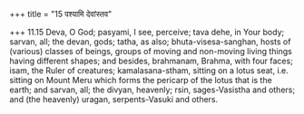 +++
title = "15 पश्यामि देवांस्तव"

+++
11.15 Deva, O God; pasyami, I see, perceive; tava dehe, in Your body;
sarvan, all; the devan, gods; tatha, as also; bhuta-visesa-sanghan,
hosts of (various) classes of beings, groups of moving and non-moving
living things having different shapes; and besides, brahmanam, Brahma,
with four faces; isam, the Ruler of creatures; kamalasana-stham, sitting
on a lotus seat, i.e. sitting on Mount Meru which forms the pericarp of
the lotus that is the earth; and sarvan, all; the divyan, heavenly;
rsin, sages-Vasistha and others; and (the heavenly) uragan,
serpents-Vasuki and others.
